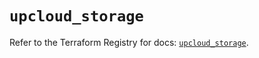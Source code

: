 # `upcloud_storage`

Refer to the Terraform Registry for docs: [`upcloud_storage`](https://registry.terraform.io/providers/upcloudltd/upcloud/5.11.0/docs/resources/storage).
